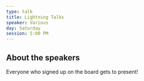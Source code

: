 ```yaml
---
type: talk
title: Lightning Talks
speaker: Various
day: Saturday
session: 5:00 PM
---
```


## About the speakers

Everyone who signed up on the board gets to present!
